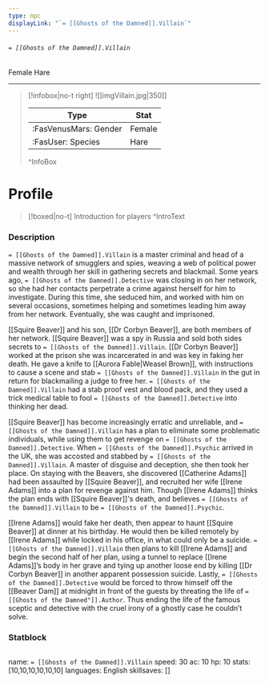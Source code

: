 ```yaml
---
type: npc
displayLink: "`= [[Ghosts of the Damned]].Villain`"
---
```


###### `= [[Ghosts of the Damned]].Villain`
<span class="sub2">Female Hare </span>
___

> [!infobox|no-t right]
> ![[imgVillain.jpg|350]]
>
> | Type | Stat |
> | ---- | ---- |
> | :FasVenusMars: Gender | Female |
> | :FasUser: Species | Hare |
>^InfoBox

# Profile

> [!boxed|no-t]
> Introduction for players
>^IntroText

### Description
`= [[Ghosts of the Damned]].Villain` is a master criminal and head of a massive network of smugglers and spies, weaving a web of political power and wealth through her skill in gathering secrets and blackmail. Some years ago, `= [[Ghosts of the Damned]].Detective` was closing in on her network, so she had her contacts perpetrate a crime against herself for him to investigate. During this time, she seduced him, and worked with him on several occasions, sometimes helping and sometimes leading him away from her network. Eventually, she was caught and imprisoned. 

[[Squire Beaver]] and his son, [[Dr Corbyn Beaver]], are both members of her network. [[Squire Beaver]] was a spy in Russia and sold both sides secrets to `= [[Ghosts of the Damned]].Villain`. [[Dr Corbyn Beaver]] worked at the prison she was incarcerated in and was key in faking her death. He gave a knife to [[Aurora Fable|Weasel Brown]], with instructions to cause a scene and stab `= [[Ghosts of the Damned]].Villain` in the gut in return for blackmailing a judge to free her. `= [[Ghosts of the Damned]].Villain` had a stab proof vest and blood pack, and they used a trick medical table to fool `= [[Ghosts of the Damned]].Detective` into thinking her dead.

[[Squire Beaver]] has become increasingly erratic and unreliable, and `= [[Ghosts of the Damned]].Villain` has a plan to eliminate some problematic individuals, while using them to get revenge on `= [[Ghosts of the Damned]].Detective`. When `= [[Ghosts of the Damned]].Psychic` arrived in the UK, she was accosted and stabbed by `= [[Ghosts of the Damned]].Villain`. A master of disguise and deception, she then took her place. On staying with the Beavers, she discovered [[Catherine Adams]] had been assaulted by [[Squire Beaver]], and recruited her wife [[Irene Adams]] into a plan for revenge against him. Though [[Irene Adams]] thinks the plan ends with [[Squire Beaver]]'s death, and believes `= [[Ghosts of the Damned]].Villain` to be `= [[Ghosts of the Damned]].Psychic`.

[[Irene Adams]] would fake her death, then appear to haunt [[Squire Beaver]] at dinner at his birthday. He would then be killed remotely by [[Irene Adams]] while locked in his office, in what could only be a suicide. `= [[Ghosts of the Damned]].Villain` then plans to kill [[Irene Adams]] and begin the second half of her plan, using a tunnel to replace [[Irene Adams]]’s body in her grave and tying up another loose end by killing [[Dr Corbyn Beaver]] in another apparent possession suicide. Lastly, `= [[Ghosts of the Damned]].Detective` would be forced to throw himself off the [[Beaver Dam]] at midnight in front of the guests by threating the life of `= [[Ghosts of the Damned"]].Author`. Thus ending the life of the famous sceptic and detective with the cruel irony of a ghostly case he couldn’t solve.

### Statblock
>```statblock
name: `= [[Ghosts of the Damned]].Villain`
speed: 30
ac: 10
hp: 10
stats: [10,10,10,10,10,10]
languages: English
skillsaves: []
